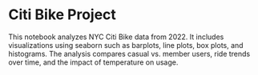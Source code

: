 # Citi Bike Project

This notebook analyzes NYC Citi Bike data from 2022. It includes visualizations using seaborn such as barplots, line plots, box plots, and histograms. The analysis compares casual vs. member users, ride trends over time, and the impact of temperature on usage.
